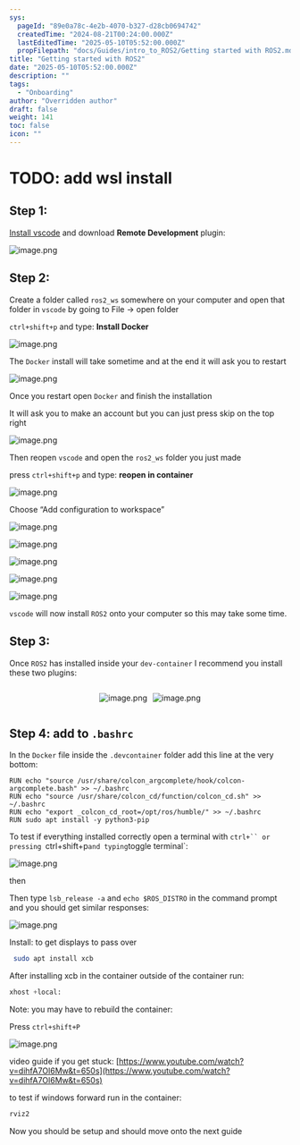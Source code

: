```yaml
---
sys:
  pageId: "89e0a78c-4e2b-4070-b327-d28cb0694742"
  createdTime: "2024-08-21T00:24:00.000Z"
  lastEditedTime: "2025-05-10T05:52:00.000Z"
  propFilepath: "docs/Guides/intro_to_ROS2/Getting started with ROS2.md"
title: "Getting started with ROS2"
date: "2025-05-10T05:52:00.000Z"
description: ""
tags:
  - "Onboarding"
author: "Overridden author"
draft: false
weight: 141
toc: false
icon: ""
---
```


# TODO: add wsl install

## Step 1:

[Install vscode](https://code.visualstudio.com/download) and download **Remote Development** plugin:

![image.png](https://prod-files-secure.s3.us-west-2.amazonaws.com/d518164a-d88e-44d1-a4ee-3adb3bd8bce0/efb52993-1881-4a40-b95e-6f020334f022/image.png?X-Amz-Algorithm=AWS4-HMAC-SHA256&X-Amz-Content-Sha256=UNSIGNED-PAYLOAD&X-Amz-Credential=ASIAZI2LB4666TQKQBBG%2F20250609%2Fus-west-2%2Fs3%2Faws4_request&X-Amz-Date=20250609T051104Z&X-Amz-Expires=3600&X-Amz-Security-Token=IQoJb3JpZ2luX2VjEML%2F%2F%2F%2F%2F%2F%2F%2F%2F%2FwEaCXVzLXdlc3QtMiJHMEUCIG6UGiDCSZI8I8wxO5mFiEPNp0fqvs3NcnKpAAdQ6DqeAiEAzi8WjICsF2dtA2Rgdj7%2F9tUCrwzwsD3SZ%2B0%2B0AHeMc4qiAQImv%2F%2F%2F%2F%2F%2F%2F%2F%2F%2FARAAGgw2Mzc0MjMxODM4MDUiDCkzs6vya%2BNclHSM1SrcA9cUasZ%2BLmMQ4DyNoGI6Poqf1xDqMSircJ4yUbyWTIumEEeXAY8QdVXFEu0lSL20Fw5pNwRB%2B2uix%2FgsZ15IhXEoE%2F678XwtT%2BuD1Ep9VVtH5jVl4RXYBMY%2BxSC8n5tpN7BF9RGcBWOfWtk%2FFDsUyy39aUuY98tWtkbOiR8iNJOGnfQZyrxv%2F5m4jeq0uUs0X5cLK03InGIygB9i2vgwUtybOPiPquaCQjhx8fto%2BPgZ8NVEfvAILE2y%2FSrzKXxs6E9x8ldcvNu3Q3svhbzhfolbT6KR8WX%2F8XEgjRV1XS2M9rz%2B4sCnjgpbLImmDGJGClVsAq6lL9JxH6LIE1mACJIJQSdpvsEc43sXUmqEPjpBQsH9hbScJQu2ilME7PR1WlSWaAiWkZlvUImmhB5xeGcHilUv3knFk9NLnw2Sg1zbk4py%2BXRdI8nNloYGtdLe6Vsi4QRg1bvb4vdsScddp1dVco0gzlr7qmWVAxSZ9mQeQhSZ%2FvV%2BKXXV8ah8K5iryUm8BvfdZhhIiSEmot9Sf7wiNoRp7XPeN9QEATSizhm0At0hpbtUSF6cIUzIH4XyJekkimGXboKbcw9Keqg5TK7gkE5BcqzWsVu48CgLB01HECfrTOwT2vz0eYHHMJ%2FumMIGOqUB2F2lfs90DkkBdlIZVDD9ZZcU%2BnPBiwvdXZKIE3ULKB%2Ba6j5Tw4Gvxs%2FKkCjj8A%2F%2FLj0FCSX5ilgcUOJ09tAfxuLKZD2HW2brAaN6TF5fF20RE3ltz65FDk8b3UXx5vjN4tWIgQHNnQbu7Ut4%2FPP3sa4N31ugcVYKgX7JesxyE1Io7mv7dHAo6%2F6oQSG3T926KdUM12mhYOTEReUXiPcKuUzK7y9X&X-Amz-Signature=e11bd2adbb9795c7fd8425027f85bdf0317caf49b67616a05fd6bc30b95d39f6&X-Amz-SignedHeaders=host&x-id=GetObject)

## Step 2:

Create a folder called `ros2_ws` somewhere on your computer and open that folder in `vscode` by going to File → open folder 

`ctrl+shift+p` and type: **Install Docker**

![image.png](https://prod-files-secure.s3.us-west-2.amazonaws.com/d518164a-d88e-44d1-a4ee-3adb3bd8bce0/2269dc0e-1cd5-47ff-bceb-c04ad9b2eab0/image.png?X-Amz-Algorithm=AWS4-HMAC-SHA256&X-Amz-Content-Sha256=UNSIGNED-PAYLOAD&X-Amz-Credential=ASIAZI2LB4666TQKQBBG%2F20250609%2Fus-west-2%2Fs3%2Faws4_request&X-Amz-Date=20250609T051104Z&X-Amz-Expires=3600&X-Amz-Security-Token=IQoJb3JpZ2luX2VjEML%2F%2F%2F%2F%2F%2F%2F%2F%2F%2FwEaCXVzLXdlc3QtMiJHMEUCIG6UGiDCSZI8I8wxO5mFiEPNp0fqvs3NcnKpAAdQ6DqeAiEAzi8WjICsF2dtA2Rgdj7%2F9tUCrwzwsD3SZ%2B0%2B0AHeMc4qiAQImv%2F%2F%2F%2F%2F%2F%2F%2F%2F%2FARAAGgw2Mzc0MjMxODM4MDUiDCkzs6vya%2BNclHSM1SrcA9cUasZ%2BLmMQ4DyNoGI6Poqf1xDqMSircJ4yUbyWTIumEEeXAY8QdVXFEu0lSL20Fw5pNwRB%2B2uix%2FgsZ15IhXEoE%2F678XwtT%2BuD1Ep9VVtH5jVl4RXYBMY%2BxSC8n5tpN7BF9RGcBWOfWtk%2FFDsUyy39aUuY98tWtkbOiR8iNJOGnfQZyrxv%2F5m4jeq0uUs0X5cLK03InGIygB9i2vgwUtybOPiPquaCQjhx8fto%2BPgZ8NVEfvAILE2y%2FSrzKXxs6E9x8ldcvNu3Q3svhbzhfolbT6KR8WX%2F8XEgjRV1XS2M9rz%2B4sCnjgpbLImmDGJGClVsAq6lL9JxH6LIE1mACJIJQSdpvsEc43sXUmqEPjpBQsH9hbScJQu2ilME7PR1WlSWaAiWkZlvUImmhB5xeGcHilUv3knFk9NLnw2Sg1zbk4py%2BXRdI8nNloYGtdLe6Vsi4QRg1bvb4vdsScddp1dVco0gzlr7qmWVAxSZ9mQeQhSZ%2FvV%2BKXXV8ah8K5iryUm8BvfdZhhIiSEmot9Sf7wiNoRp7XPeN9QEATSizhm0At0hpbtUSF6cIUzIH4XyJekkimGXboKbcw9Keqg5TK7gkE5BcqzWsVu48CgLB01HECfrTOwT2vz0eYHHMJ%2FumMIGOqUB2F2lfs90DkkBdlIZVDD9ZZcU%2BnPBiwvdXZKIE3ULKB%2Ba6j5Tw4Gvxs%2FKkCjj8A%2F%2FLj0FCSX5ilgcUOJ09tAfxuLKZD2HW2brAaN6TF5fF20RE3ltz65FDk8b3UXx5vjN4tWIgQHNnQbu7Ut4%2FPP3sa4N31ugcVYKgX7JesxyE1Io7mv7dHAo6%2F6oQSG3T926KdUM12mhYOTEReUXiPcKuUzK7y9X&X-Amz-Signature=d5ebb7a5647e779fd49712dfa6733cb00e137c6c97688b88510154ad60a42da8&X-Amz-SignedHeaders=host&x-id=GetObject)

The `Docker` install will take sometime and at the end it will ask you to restart

![image.png](https://prod-files-secure.s3.us-west-2.amazonaws.com/d518164a-d88e-44d1-a4ee-3adb3bd8bce0/ed233f78-be33-4b1f-b89c-9c346c0e961e/image.png?X-Amz-Algorithm=AWS4-HMAC-SHA256&X-Amz-Content-Sha256=UNSIGNED-PAYLOAD&X-Amz-Credential=ASIAZI2LB4666TQKQBBG%2F20250609%2Fus-west-2%2Fs3%2Faws4_request&X-Amz-Date=20250609T051104Z&X-Amz-Expires=3600&X-Amz-Security-Token=IQoJb3JpZ2luX2VjEML%2F%2F%2F%2F%2F%2F%2F%2F%2F%2FwEaCXVzLXdlc3QtMiJHMEUCIG6UGiDCSZI8I8wxO5mFiEPNp0fqvs3NcnKpAAdQ6DqeAiEAzi8WjICsF2dtA2Rgdj7%2F9tUCrwzwsD3SZ%2B0%2B0AHeMc4qiAQImv%2F%2F%2F%2F%2F%2F%2F%2F%2F%2FARAAGgw2Mzc0MjMxODM4MDUiDCkzs6vya%2BNclHSM1SrcA9cUasZ%2BLmMQ4DyNoGI6Poqf1xDqMSircJ4yUbyWTIumEEeXAY8QdVXFEu0lSL20Fw5pNwRB%2B2uix%2FgsZ15IhXEoE%2F678XwtT%2BuD1Ep9VVtH5jVl4RXYBMY%2BxSC8n5tpN7BF9RGcBWOfWtk%2FFDsUyy39aUuY98tWtkbOiR8iNJOGnfQZyrxv%2F5m4jeq0uUs0X5cLK03InGIygB9i2vgwUtybOPiPquaCQjhx8fto%2BPgZ8NVEfvAILE2y%2FSrzKXxs6E9x8ldcvNu3Q3svhbzhfolbT6KR8WX%2F8XEgjRV1XS2M9rz%2B4sCnjgpbLImmDGJGClVsAq6lL9JxH6LIE1mACJIJQSdpvsEc43sXUmqEPjpBQsH9hbScJQu2ilME7PR1WlSWaAiWkZlvUImmhB5xeGcHilUv3knFk9NLnw2Sg1zbk4py%2BXRdI8nNloYGtdLe6Vsi4QRg1bvb4vdsScddp1dVco0gzlr7qmWVAxSZ9mQeQhSZ%2FvV%2BKXXV8ah8K5iryUm8BvfdZhhIiSEmot9Sf7wiNoRp7XPeN9QEATSizhm0At0hpbtUSF6cIUzIH4XyJekkimGXboKbcw9Keqg5TK7gkE5BcqzWsVu48CgLB01HECfrTOwT2vz0eYHHMJ%2FumMIGOqUB2F2lfs90DkkBdlIZVDD9ZZcU%2BnPBiwvdXZKIE3ULKB%2Ba6j5Tw4Gvxs%2FKkCjj8A%2F%2FLj0FCSX5ilgcUOJ09tAfxuLKZD2HW2brAaN6TF5fF20RE3ltz65FDk8b3UXx5vjN4tWIgQHNnQbu7Ut4%2FPP3sa4N31ugcVYKgX7JesxyE1Io7mv7dHAo6%2F6oQSG3T926KdUM12mhYOTEReUXiPcKuUzK7y9X&X-Amz-Signature=9dad5cf0fcd35bba2bb5f2a531dda744d5597dcd57442bf9d9400cf84371fcb2&X-Amz-SignedHeaders=host&x-id=GetObject)

Once you restart open `Docker` and finish the installation

It will ask you to make an account but you can just press skip on the top right

![image.png](https://prod-files-secure.s3.us-west-2.amazonaws.com/d518164a-d88e-44d1-a4ee-3adb3bd8bce0/21010ad9-1659-4fd9-9f59-9932a09b2a3d/image.png?X-Amz-Algorithm=AWS4-HMAC-SHA256&X-Amz-Content-Sha256=UNSIGNED-PAYLOAD&X-Amz-Credential=ASIAZI2LB4666TQKQBBG%2F20250609%2Fus-west-2%2Fs3%2Faws4_request&X-Amz-Date=20250609T051104Z&X-Amz-Expires=3600&X-Amz-Security-Token=IQoJb3JpZ2luX2VjEML%2F%2F%2F%2F%2F%2F%2F%2F%2F%2FwEaCXVzLXdlc3QtMiJHMEUCIG6UGiDCSZI8I8wxO5mFiEPNp0fqvs3NcnKpAAdQ6DqeAiEAzi8WjICsF2dtA2Rgdj7%2F9tUCrwzwsD3SZ%2B0%2B0AHeMc4qiAQImv%2F%2F%2F%2F%2F%2F%2F%2F%2F%2FARAAGgw2Mzc0MjMxODM4MDUiDCkzs6vya%2BNclHSM1SrcA9cUasZ%2BLmMQ4DyNoGI6Poqf1xDqMSircJ4yUbyWTIumEEeXAY8QdVXFEu0lSL20Fw5pNwRB%2B2uix%2FgsZ15IhXEoE%2F678XwtT%2BuD1Ep9VVtH5jVl4RXYBMY%2BxSC8n5tpN7BF9RGcBWOfWtk%2FFDsUyy39aUuY98tWtkbOiR8iNJOGnfQZyrxv%2F5m4jeq0uUs0X5cLK03InGIygB9i2vgwUtybOPiPquaCQjhx8fto%2BPgZ8NVEfvAILE2y%2FSrzKXxs6E9x8ldcvNu3Q3svhbzhfolbT6KR8WX%2F8XEgjRV1XS2M9rz%2B4sCnjgpbLImmDGJGClVsAq6lL9JxH6LIE1mACJIJQSdpvsEc43sXUmqEPjpBQsH9hbScJQu2ilME7PR1WlSWaAiWkZlvUImmhB5xeGcHilUv3knFk9NLnw2Sg1zbk4py%2BXRdI8nNloYGtdLe6Vsi4QRg1bvb4vdsScddp1dVco0gzlr7qmWVAxSZ9mQeQhSZ%2FvV%2BKXXV8ah8K5iryUm8BvfdZhhIiSEmot9Sf7wiNoRp7XPeN9QEATSizhm0At0hpbtUSF6cIUzIH4XyJekkimGXboKbcw9Keqg5TK7gkE5BcqzWsVu48CgLB01HECfrTOwT2vz0eYHHMJ%2FumMIGOqUB2F2lfs90DkkBdlIZVDD9ZZcU%2BnPBiwvdXZKIE3ULKB%2Ba6j5Tw4Gvxs%2FKkCjj8A%2F%2FLj0FCSX5ilgcUOJ09tAfxuLKZD2HW2brAaN6TF5fF20RE3ltz65FDk8b3UXx5vjN4tWIgQHNnQbu7Ut4%2FPP3sa4N31ugcVYKgX7JesxyE1Io7mv7dHAo6%2F6oQSG3T926KdUM12mhYOTEReUXiPcKuUzK7y9X&X-Amz-Signature=14c62a1a345552abb8c4f9864f077f35eae383ea42bd1bd3f7bdf37caef91675&X-Amz-SignedHeaders=host&x-id=GetObject)

Then reopen `vscode` and open the `ros2_ws` folder you just made

press `ctrl+shift+p` and type: **reopen in container**

![image.png](https://prod-files-secure.s3.us-west-2.amazonaws.com/d518164a-d88e-44d1-a4ee-3adb3bd8bce0/4e93b8c2-41ad-488c-8095-c74205196118/image.png?X-Amz-Algorithm=AWS4-HMAC-SHA256&X-Amz-Content-Sha256=UNSIGNED-PAYLOAD&X-Amz-Credential=ASIAZI2LB4666TQKQBBG%2F20250609%2Fus-west-2%2Fs3%2Faws4_request&X-Amz-Date=20250609T051104Z&X-Amz-Expires=3600&X-Amz-Security-Token=IQoJb3JpZ2luX2VjEML%2F%2F%2F%2F%2F%2F%2F%2F%2F%2FwEaCXVzLXdlc3QtMiJHMEUCIG6UGiDCSZI8I8wxO5mFiEPNp0fqvs3NcnKpAAdQ6DqeAiEAzi8WjICsF2dtA2Rgdj7%2F9tUCrwzwsD3SZ%2B0%2B0AHeMc4qiAQImv%2F%2F%2F%2F%2F%2F%2F%2F%2F%2FARAAGgw2Mzc0MjMxODM4MDUiDCkzs6vya%2BNclHSM1SrcA9cUasZ%2BLmMQ4DyNoGI6Poqf1xDqMSircJ4yUbyWTIumEEeXAY8QdVXFEu0lSL20Fw5pNwRB%2B2uix%2FgsZ15IhXEoE%2F678XwtT%2BuD1Ep9VVtH5jVl4RXYBMY%2BxSC8n5tpN7BF9RGcBWOfWtk%2FFDsUyy39aUuY98tWtkbOiR8iNJOGnfQZyrxv%2F5m4jeq0uUs0X5cLK03InGIygB9i2vgwUtybOPiPquaCQjhx8fto%2BPgZ8NVEfvAILE2y%2FSrzKXxs6E9x8ldcvNu3Q3svhbzhfolbT6KR8WX%2F8XEgjRV1XS2M9rz%2B4sCnjgpbLImmDGJGClVsAq6lL9JxH6LIE1mACJIJQSdpvsEc43sXUmqEPjpBQsH9hbScJQu2ilME7PR1WlSWaAiWkZlvUImmhB5xeGcHilUv3knFk9NLnw2Sg1zbk4py%2BXRdI8nNloYGtdLe6Vsi4QRg1bvb4vdsScddp1dVco0gzlr7qmWVAxSZ9mQeQhSZ%2FvV%2BKXXV8ah8K5iryUm8BvfdZhhIiSEmot9Sf7wiNoRp7XPeN9QEATSizhm0At0hpbtUSF6cIUzIH4XyJekkimGXboKbcw9Keqg5TK7gkE5BcqzWsVu48CgLB01HECfrTOwT2vz0eYHHMJ%2FumMIGOqUB2F2lfs90DkkBdlIZVDD9ZZcU%2BnPBiwvdXZKIE3ULKB%2Ba6j5Tw4Gvxs%2FKkCjj8A%2F%2FLj0FCSX5ilgcUOJ09tAfxuLKZD2HW2brAaN6TF5fF20RE3ltz65FDk8b3UXx5vjN4tWIgQHNnQbu7Ut4%2FPP3sa4N31ugcVYKgX7JesxyE1Io7mv7dHAo6%2F6oQSG3T926KdUM12mhYOTEReUXiPcKuUzK7y9X&X-Amz-Signature=2fd9eef5b34051fc9e1518beb3a46df1a1cb8f4912572cae9fb345e8d5c1f4b5&X-Amz-SignedHeaders=host&x-id=GetObject)

Choose “Add configuration to workspace”

![image.png](https://prod-files-secure.s3.us-west-2.amazonaws.com/d518164a-d88e-44d1-a4ee-3adb3bd8bce0/9560b282-5060-4989-ba37-97e7b2c22476/image.png?X-Amz-Algorithm=AWS4-HMAC-SHA256&X-Amz-Content-Sha256=UNSIGNED-PAYLOAD&X-Amz-Credential=ASIAZI2LB4666TQKQBBG%2F20250609%2Fus-west-2%2Fs3%2Faws4_request&X-Amz-Date=20250609T051104Z&X-Amz-Expires=3600&X-Amz-Security-Token=IQoJb3JpZ2luX2VjEML%2F%2F%2F%2F%2F%2F%2F%2F%2F%2FwEaCXVzLXdlc3QtMiJHMEUCIG6UGiDCSZI8I8wxO5mFiEPNp0fqvs3NcnKpAAdQ6DqeAiEAzi8WjICsF2dtA2Rgdj7%2F9tUCrwzwsD3SZ%2B0%2B0AHeMc4qiAQImv%2F%2F%2F%2F%2F%2F%2F%2F%2F%2FARAAGgw2Mzc0MjMxODM4MDUiDCkzs6vya%2BNclHSM1SrcA9cUasZ%2BLmMQ4DyNoGI6Poqf1xDqMSircJ4yUbyWTIumEEeXAY8QdVXFEu0lSL20Fw5pNwRB%2B2uix%2FgsZ15IhXEoE%2F678XwtT%2BuD1Ep9VVtH5jVl4RXYBMY%2BxSC8n5tpN7BF9RGcBWOfWtk%2FFDsUyy39aUuY98tWtkbOiR8iNJOGnfQZyrxv%2F5m4jeq0uUs0X5cLK03InGIygB9i2vgwUtybOPiPquaCQjhx8fto%2BPgZ8NVEfvAILE2y%2FSrzKXxs6E9x8ldcvNu3Q3svhbzhfolbT6KR8WX%2F8XEgjRV1XS2M9rz%2B4sCnjgpbLImmDGJGClVsAq6lL9JxH6LIE1mACJIJQSdpvsEc43sXUmqEPjpBQsH9hbScJQu2ilME7PR1WlSWaAiWkZlvUImmhB5xeGcHilUv3knFk9NLnw2Sg1zbk4py%2BXRdI8nNloYGtdLe6Vsi4QRg1bvb4vdsScddp1dVco0gzlr7qmWVAxSZ9mQeQhSZ%2FvV%2BKXXV8ah8K5iryUm8BvfdZhhIiSEmot9Sf7wiNoRp7XPeN9QEATSizhm0At0hpbtUSF6cIUzIH4XyJekkimGXboKbcw9Keqg5TK7gkE5BcqzWsVu48CgLB01HECfrTOwT2vz0eYHHMJ%2FumMIGOqUB2F2lfs90DkkBdlIZVDD9ZZcU%2BnPBiwvdXZKIE3ULKB%2Ba6j5Tw4Gvxs%2FKkCjj8A%2F%2FLj0FCSX5ilgcUOJ09tAfxuLKZD2HW2brAaN6TF5fF20RE3ltz65FDk8b3UXx5vjN4tWIgQHNnQbu7Ut4%2FPP3sa4N31ugcVYKgX7JesxyE1Io7mv7dHAo6%2F6oQSG3T926KdUM12mhYOTEReUXiPcKuUzK7y9X&X-Amz-Signature=13db8b18e6963f19b697de792195f606c28d446e8168368ca971656822ae485c&X-Amz-SignedHeaders=host&x-id=GetObject)

![image.png](https://prod-files-secure.s3.us-west-2.amazonaws.com/d518164a-d88e-44d1-a4ee-3adb3bd8bce0/2ee63f81-886b-48e8-a553-dc6e5eac99e4/image.png?X-Amz-Algorithm=AWS4-HMAC-SHA256&X-Amz-Content-Sha256=UNSIGNED-PAYLOAD&X-Amz-Credential=ASIAZI2LB4666TQKQBBG%2F20250609%2Fus-west-2%2Fs3%2Faws4_request&X-Amz-Date=20250609T051104Z&X-Amz-Expires=3600&X-Amz-Security-Token=IQoJb3JpZ2luX2VjEML%2F%2F%2F%2F%2F%2F%2F%2F%2F%2FwEaCXVzLXdlc3QtMiJHMEUCIG6UGiDCSZI8I8wxO5mFiEPNp0fqvs3NcnKpAAdQ6DqeAiEAzi8WjICsF2dtA2Rgdj7%2F9tUCrwzwsD3SZ%2B0%2B0AHeMc4qiAQImv%2F%2F%2F%2F%2F%2F%2F%2F%2F%2FARAAGgw2Mzc0MjMxODM4MDUiDCkzs6vya%2BNclHSM1SrcA9cUasZ%2BLmMQ4DyNoGI6Poqf1xDqMSircJ4yUbyWTIumEEeXAY8QdVXFEu0lSL20Fw5pNwRB%2B2uix%2FgsZ15IhXEoE%2F678XwtT%2BuD1Ep9VVtH5jVl4RXYBMY%2BxSC8n5tpN7BF9RGcBWOfWtk%2FFDsUyy39aUuY98tWtkbOiR8iNJOGnfQZyrxv%2F5m4jeq0uUs0X5cLK03InGIygB9i2vgwUtybOPiPquaCQjhx8fto%2BPgZ8NVEfvAILE2y%2FSrzKXxs6E9x8ldcvNu3Q3svhbzhfolbT6KR8WX%2F8XEgjRV1XS2M9rz%2B4sCnjgpbLImmDGJGClVsAq6lL9JxH6LIE1mACJIJQSdpvsEc43sXUmqEPjpBQsH9hbScJQu2ilME7PR1WlSWaAiWkZlvUImmhB5xeGcHilUv3knFk9NLnw2Sg1zbk4py%2BXRdI8nNloYGtdLe6Vsi4QRg1bvb4vdsScddp1dVco0gzlr7qmWVAxSZ9mQeQhSZ%2FvV%2BKXXV8ah8K5iryUm8BvfdZhhIiSEmot9Sf7wiNoRp7XPeN9QEATSizhm0At0hpbtUSF6cIUzIH4XyJekkimGXboKbcw9Keqg5TK7gkE5BcqzWsVu48CgLB01HECfrTOwT2vz0eYHHMJ%2FumMIGOqUB2F2lfs90DkkBdlIZVDD9ZZcU%2BnPBiwvdXZKIE3ULKB%2Ba6j5Tw4Gvxs%2FKkCjj8A%2F%2FLj0FCSX5ilgcUOJ09tAfxuLKZD2HW2brAaN6TF5fF20RE3ltz65FDk8b3UXx5vjN4tWIgQHNnQbu7Ut4%2FPP3sa4N31ugcVYKgX7JesxyE1Io7mv7dHAo6%2F6oQSG3T926KdUM12mhYOTEReUXiPcKuUzK7y9X&X-Amz-Signature=babf458ca1c9d1557c9c535a5156efbdf6fe391853455c91db06d8c07f7ecb55&X-Amz-SignedHeaders=host&x-id=GetObject)

![image.png](https://prod-files-secure.s3.us-west-2.amazonaws.com/d518164a-d88e-44d1-a4ee-3adb3bd8bce0/ae1580b2-b048-407e-aed9-b584224a7a04/image.png?X-Amz-Algorithm=AWS4-HMAC-SHA256&X-Amz-Content-Sha256=UNSIGNED-PAYLOAD&X-Amz-Credential=ASIAZI2LB4666TQKQBBG%2F20250609%2Fus-west-2%2Fs3%2Faws4_request&X-Amz-Date=20250609T051104Z&X-Amz-Expires=3600&X-Amz-Security-Token=IQoJb3JpZ2luX2VjEML%2F%2F%2F%2F%2F%2F%2F%2F%2F%2FwEaCXVzLXdlc3QtMiJHMEUCIG6UGiDCSZI8I8wxO5mFiEPNp0fqvs3NcnKpAAdQ6DqeAiEAzi8WjICsF2dtA2Rgdj7%2F9tUCrwzwsD3SZ%2B0%2B0AHeMc4qiAQImv%2F%2F%2F%2F%2F%2F%2F%2F%2F%2FARAAGgw2Mzc0MjMxODM4MDUiDCkzs6vya%2BNclHSM1SrcA9cUasZ%2BLmMQ4DyNoGI6Poqf1xDqMSircJ4yUbyWTIumEEeXAY8QdVXFEu0lSL20Fw5pNwRB%2B2uix%2FgsZ15IhXEoE%2F678XwtT%2BuD1Ep9VVtH5jVl4RXYBMY%2BxSC8n5tpN7BF9RGcBWOfWtk%2FFDsUyy39aUuY98tWtkbOiR8iNJOGnfQZyrxv%2F5m4jeq0uUs0X5cLK03InGIygB9i2vgwUtybOPiPquaCQjhx8fto%2BPgZ8NVEfvAILE2y%2FSrzKXxs6E9x8ldcvNu3Q3svhbzhfolbT6KR8WX%2F8XEgjRV1XS2M9rz%2B4sCnjgpbLImmDGJGClVsAq6lL9JxH6LIE1mACJIJQSdpvsEc43sXUmqEPjpBQsH9hbScJQu2ilME7PR1WlSWaAiWkZlvUImmhB5xeGcHilUv3knFk9NLnw2Sg1zbk4py%2BXRdI8nNloYGtdLe6Vsi4QRg1bvb4vdsScddp1dVco0gzlr7qmWVAxSZ9mQeQhSZ%2FvV%2BKXXV8ah8K5iryUm8BvfdZhhIiSEmot9Sf7wiNoRp7XPeN9QEATSizhm0At0hpbtUSF6cIUzIH4XyJekkimGXboKbcw9Keqg5TK7gkE5BcqzWsVu48CgLB01HECfrTOwT2vz0eYHHMJ%2FumMIGOqUB2F2lfs90DkkBdlIZVDD9ZZcU%2BnPBiwvdXZKIE3ULKB%2Ba6j5Tw4Gvxs%2FKkCjj8A%2F%2FLj0FCSX5ilgcUOJ09tAfxuLKZD2HW2brAaN6TF5fF20RE3ltz65FDk8b3UXx5vjN4tWIgQHNnQbu7Ut4%2FPP3sa4N31ugcVYKgX7JesxyE1Io7mv7dHAo6%2F6oQSG3T926KdUM12mhYOTEReUXiPcKuUzK7y9X&X-Amz-Signature=b20811989d374c848c93712d872cda2cbcc922fd65a8b5be2dd9843ed23cdb36&X-Amz-SignedHeaders=host&x-id=GetObject)

![image.png](https://prod-files-secure.s3.us-west-2.amazonaws.com/d518164a-d88e-44d1-a4ee-3adb3bd8bce0/53255b28-f75e-430f-b9e3-c0ac8577e42b/image.png?X-Amz-Algorithm=AWS4-HMAC-SHA256&X-Amz-Content-Sha256=UNSIGNED-PAYLOAD&X-Amz-Credential=ASIAZI2LB4666TQKQBBG%2F20250609%2Fus-west-2%2Fs3%2Faws4_request&X-Amz-Date=20250609T051104Z&X-Amz-Expires=3600&X-Amz-Security-Token=IQoJb3JpZ2luX2VjEML%2F%2F%2F%2F%2F%2F%2F%2F%2F%2FwEaCXVzLXdlc3QtMiJHMEUCIG6UGiDCSZI8I8wxO5mFiEPNp0fqvs3NcnKpAAdQ6DqeAiEAzi8WjICsF2dtA2Rgdj7%2F9tUCrwzwsD3SZ%2B0%2B0AHeMc4qiAQImv%2F%2F%2F%2F%2F%2F%2F%2F%2F%2FARAAGgw2Mzc0MjMxODM4MDUiDCkzs6vya%2BNclHSM1SrcA9cUasZ%2BLmMQ4DyNoGI6Poqf1xDqMSircJ4yUbyWTIumEEeXAY8QdVXFEu0lSL20Fw5pNwRB%2B2uix%2FgsZ15IhXEoE%2F678XwtT%2BuD1Ep9VVtH5jVl4RXYBMY%2BxSC8n5tpN7BF9RGcBWOfWtk%2FFDsUyy39aUuY98tWtkbOiR8iNJOGnfQZyrxv%2F5m4jeq0uUs0X5cLK03InGIygB9i2vgwUtybOPiPquaCQjhx8fto%2BPgZ8NVEfvAILE2y%2FSrzKXxs6E9x8ldcvNu3Q3svhbzhfolbT6KR8WX%2F8XEgjRV1XS2M9rz%2B4sCnjgpbLImmDGJGClVsAq6lL9JxH6LIE1mACJIJQSdpvsEc43sXUmqEPjpBQsH9hbScJQu2ilME7PR1WlSWaAiWkZlvUImmhB5xeGcHilUv3knFk9NLnw2Sg1zbk4py%2BXRdI8nNloYGtdLe6Vsi4QRg1bvb4vdsScddp1dVco0gzlr7qmWVAxSZ9mQeQhSZ%2FvV%2BKXXV8ah8K5iryUm8BvfdZhhIiSEmot9Sf7wiNoRp7XPeN9QEATSizhm0At0hpbtUSF6cIUzIH4XyJekkimGXboKbcw9Keqg5TK7gkE5BcqzWsVu48CgLB01HECfrTOwT2vz0eYHHMJ%2FumMIGOqUB2F2lfs90DkkBdlIZVDD9ZZcU%2BnPBiwvdXZKIE3ULKB%2Ba6j5Tw4Gvxs%2FKkCjj8A%2F%2FLj0FCSX5ilgcUOJ09tAfxuLKZD2HW2brAaN6TF5fF20RE3ltz65FDk8b3UXx5vjN4tWIgQHNnQbu7Ut4%2FPP3sa4N31ugcVYKgX7JesxyE1Io7mv7dHAo6%2F6oQSG3T926KdUM12mhYOTEReUXiPcKuUzK7y9X&X-Amz-Signature=12c18a90d9816158a082d36d7102cffa8fd7b5e5355e68a55d109ce3765df03f&X-Amz-SignedHeaders=host&x-id=GetObject)

![image.png](https://prod-files-secure.s3.us-west-2.amazonaws.com/d518164a-d88e-44d1-a4ee-3adb3bd8bce0/7c562767-5af9-4ffb-97d1-327bcdf4ee00/image.png?X-Amz-Algorithm=AWS4-HMAC-SHA256&X-Amz-Content-Sha256=UNSIGNED-PAYLOAD&X-Amz-Credential=ASIAZI2LB4666TQKQBBG%2F20250609%2Fus-west-2%2Fs3%2Faws4_request&X-Amz-Date=20250609T051104Z&X-Amz-Expires=3600&X-Amz-Security-Token=IQoJb3JpZ2luX2VjEML%2F%2F%2F%2F%2F%2F%2F%2F%2F%2FwEaCXVzLXdlc3QtMiJHMEUCIG6UGiDCSZI8I8wxO5mFiEPNp0fqvs3NcnKpAAdQ6DqeAiEAzi8WjICsF2dtA2Rgdj7%2F9tUCrwzwsD3SZ%2B0%2B0AHeMc4qiAQImv%2F%2F%2F%2F%2F%2F%2F%2F%2F%2FARAAGgw2Mzc0MjMxODM4MDUiDCkzs6vya%2BNclHSM1SrcA9cUasZ%2BLmMQ4DyNoGI6Poqf1xDqMSircJ4yUbyWTIumEEeXAY8QdVXFEu0lSL20Fw5pNwRB%2B2uix%2FgsZ15IhXEoE%2F678XwtT%2BuD1Ep9VVtH5jVl4RXYBMY%2BxSC8n5tpN7BF9RGcBWOfWtk%2FFDsUyy39aUuY98tWtkbOiR8iNJOGnfQZyrxv%2F5m4jeq0uUs0X5cLK03InGIygB9i2vgwUtybOPiPquaCQjhx8fto%2BPgZ8NVEfvAILE2y%2FSrzKXxs6E9x8ldcvNu3Q3svhbzhfolbT6KR8WX%2F8XEgjRV1XS2M9rz%2B4sCnjgpbLImmDGJGClVsAq6lL9JxH6LIE1mACJIJQSdpvsEc43sXUmqEPjpBQsH9hbScJQu2ilME7PR1WlSWaAiWkZlvUImmhB5xeGcHilUv3knFk9NLnw2Sg1zbk4py%2BXRdI8nNloYGtdLe6Vsi4QRg1bvb4vdsScddp1dVco0gzlr7qmWVAxSZ9mQeQhSZ%2FvV%2BKXXV8ah8K5iryUm8BvfdZhhIiSEmot9Sf7wiNoRp7XPeN9QEATSizhm0At0hpbtUSF6cIUzIH4XyJekkimGXboKbcw9Keqg5TK7gkE5BcqzWsVu48CgLB01HECfrTOwT2vz0eYHHMJ%2FumMIGOqUB2F2lfs90DkkBdlIZVDD9ZZcU%2BnPBiwvdXZKIE3ULKB%2Ba6j5Tw4Gvxs%2FKkCjj8A%2F%2FLj0FCSX5ilgcUOJ09tAfxuLKZD2HW2brAaN6TF5fF20RE3ltz65FDk8b3UXx5vjN4tWIgQHNnQbu7Ut4%2FPP3sa4N31ugcVYKgX7JesxyE1Io7mv7dHAo6%2F6oQSG3T926KdUM12mhYOTEReUXiPcKuUzK7y9X&X-Amz-Signature=82668f19559f3c42d0ef24e7408d76b755566922cefc491913a978004ac782f6&X-Amz-SignedHeaders=host&x-id=GetObject)

`vscode` will now install `ROS2` onto your computer so this may take some time.

## Step 3:

Once `ROS2` has installed inside your `dev-container` I recommend you install these two plugins:

<div style="display: flex;flex-direction: row; column-gap:10px; max-width: 630px;justify-content: center;">
<div>

![image.png](https://prod-files-secure.s3.us-west-2.amazonaws.com/d518164a-d88e-44d1-a4ee-3adb3bd8bce0/3fc3d550-5a54-4ba1-ba6b-faa01cdb7369/image.png?X-Amz-Algorithm=AWS4-HMAC-SHA256&X-Amz-Content-Sha256=UNSIGNED-PAYLOAD&X-Amz-Credential=ASIAZI2LB4667SSQJQAN%2F20250609%2Fus-west-2%2Fs3%2Faws4_request&X-Amz-Date=20250609T051106Z&X-Amz-Expires=3600&X-Amz-Security-Token=IQoJb3JpZ2luX2VjEML%2F%2F%2F%2F%2F%2F%2F%2F%2F%2FwEaCXVzLXdlc3QtMiJGMEQCIHw%2F0%2F%2FNkdADLby5gM%2B%2BAtVKVetWUd%2FhnHBSX86t1cQSAiAteXR1ps%2BjDW2Ti83g47v%2FGG9Tj4%2Fs1K2G05bk73iCoCqIBAia%2F%2F%2F%2F%2F%2F%2F%2F%2F%2F8BEAAaDDYzNzQyMzE4MzgwNSIMm4e%2Bhl5BcN8riNrlKtwD4gJ%2Fi5wdS6o5ztnnxZGu2H%2BTvxKRN7ZyQWJ548XiB7YK2yxChLtONnOZ1RgZEgCwhysMvc1LJPDU9hQESZQOA4xBQYxp%2BGqzHkMCksTGnP2AfMdNd4VCVVJGLc6u6E8ldKwWFdrcu4JPsT9RPejBZ9LEAv2gLbf7mLJnTgfKUDEGAtj9%2FfkxZYqdEwsDTXJMgS4KtAKcA0te%2BD%2Bc0RPLiNUcyRaIOxtHZYn6whKPAHbrL1MAGYpQWni2K%2B6Q6XqL2wqrfnLCcDWSKZTurldzBJOOUzzxD4LKNmZFFthXqgAFNnO4zFD04rsIH268i2Ko3gQOHn1%2FmvcyOYnsEhIrrwJePQRi4yFjiTpN3dMfcKTJrHPlBZKw4NH4M7lNQjCnXj9VQbQgkyCjsvxwiyZ%2BNHrRHqRcX0GVEY7oersIMSDTLk7InKCvTQGMsV4laJIuX%2BnC4GBda6WR5XT2vKZpNy%2FLMmZ4ZhW5te7CDC2MhmUd%2BgN%2Bd0afPiZ%2FTOo8LD2e%2FnhwWycqq9L2fUq3fI3IYhcAwJ36t9san6cLS5C0XsHrGqBNJtGVqOzhlvJ9tg7xIHLzuMpkfjHcZkahMLMz5VUM0W%2F5L5TyBmLaeqEF21AstnOFA9bZ2RNcnrEww%2B6YwgY6pgHlu3H01sh2ix6Lg9gMnZ4wQaxczBjKZfrM4umlNSx0zzaQ3tg3QwfOTwxh9zOPnKLYT%2F3JLz4d%2Blhdq77QX6sgSJisr%2BIt8lytnGvbZ4keeqjEGklO0orBplgiaGPlwOWvDihPhMsAsP3O9RNpWaIFmcFP7af6W5qBoUMDZ0Uz0V3y88he2eqXFv3pa6Lt%2B4jBDZrNnFEFR2vSlADmMiaBO2y82IdX&X-Amz-Signature=807263c5ec26f712adb8205063337468c9831063be40c8df9dfd2fef7b3025bc&X-Amz-SignedHeaders=host&x-id=GetObject)

</div>
<div>

![image.png](https://prod-files-secure.s3.us-west-2.amazonaws.com/d518164a-d88e-44d1-a4ee-3adb3bd8bce0/d994cc66-13c2-4093-a5a3-f84cf4601a82/image.png?X-Amz-Algorithm=AWS4-HMAC-SHA256&X-Amz-Content-Sha256=UNSIGNED-PAYLOAD&X-Amz-Credential=ASIAZI2LB466UTA4YRX4%2F20250609%2Fus-west-2%2Fs3%2Faws4_request&X-Amz-Date=20250609T051106Z&X-Amz-Expires=3600&X-Amz-Security-Token=IQoJb3JpZ2luX2VjEMP%2F%2F%2F%2F%2F%2F%2F%2F%2F%2FwEaCXVzLXdlc3QtMiJHMEUCIGM6dSs%2BeROI8YVbZUHYeI1bvCE6fyJK5vlFI5WJO1aDAiEAjbFD2wm76ug3NDzV6cAM%2FNWwbo3%2BJMrruWyadkwixlYqiAQIm%2F%2F%2F%2F%2F%2F%2F%2F%2F%2F%2FARAAGgw2Mzc0MjMxODM4MDUiDJ88ARDABTRSvqhiDCrcA9wQtkoBpFipFsA0U%2FoRAqdS7kI9XsGNzuL6d0qzAnzPOv8LBU1Waj3E%2FRvrjlD049W93g56zdt1qBnvDUuWCqOxBfpk9p43hpI4gyESZ5i1GEZJA8eSUyTh%2FoTuKP0pX%2Bf5eWYsD6XV3yhq%2BtYfLrC5E7hE%2FsUM2Sl6GMcU08xecMz5s26y9wUt4ASJo35hhkwW%2Blo%2BgmUe6F7%2BsCZVPN8GxFm6OgB2x6oUDVd3wTXyFc9dp7LbDtQL%2FWvHtRGF3NQ%2FQrD4ftWgrtSLVgqxM6fs3TGIc1JQNHlSRRUHyLxm%2FFn%2B8%2Fg9hDknyVQDFtfGstoArW%2BEO1cg0WyUtWjay1RUXAyWgNO7rYtxpfLQnsUgLifPknS2ZilZG5p%2BE%2B7SiF2iUG4EsikTlt0hfWpNkHAWemKmSuM%2Fu9KVWJmkqISnhOp95R%2B2entN6RQ6gPt8gPTLcbyJfYzRV9qcKDWoc%2BonZ8rlGUYCItPNYM3MFNNx6mlCgQNHBP8sX537dZPwJlI19oW6gaa6tFBc4GiJAA2cVAxd%2Fj2rlPm%2FYghVyZGPZuZtdTNHN%2Bfih34TVuo9TmxxmYPbUnMqMGDoI3Y3fJFlMQmCc8khyv%2F9qhbFaaPFMHTpuer9EAwyP80MMLaJmcIGOqUB5FR4L90tf3vmYlE1AzXvKshran8azfH6iETSekVpx29svMU9n3954P3vk6w%2FRYrXMWwlcWnvG687MZF2bbMLzPn3S2zxLo2v4xJzzfQzJY3UZiCIX%2B8Fe34NYw2Xb0sZWZ3QOtdXMSPF0%2BbMXXR8ZXIG%2FT830BQ3AFt%2BceEH78GwMxOJzs0PKeCIfpPTqD6WBun6eVZnw5FiG0ae0heWlSRp8hEz&X-Amz-Signature=5c26d9bc2451d14c11aeb4f692a44f63cf9022863457e0be0d99d2061a8319cd&X-Amz-SignedHeaders=host&x-id=GetObject)

</div>
</div>

## Step 4: add to `.bashrc`

In the `Docker` file inside the `.devcontainer` folder add this line at the very bottom: 

```docker
RUN echo "source /usr/share/colcon_argcomplete/hook/colcon-argcomplete.bash" >> ~/.bashrc
RUN echo "source /usr/share/colcon_cd/function/colcon_cd.sh" >> ~/.bashrc
RUN echo "export _colcon_cd_root=/opt/ros/humble/" >> ~/.bashrc
RUN sudo apt install -y python3-pip 
```

To test if everything installed correctly open a terminal with `ctrl+`` or pressing `ctrl+shift+p` and typing `toggle terminal`:

![image.png](https://prod-files-secure.s3.us-west-2.amazonaws.com/d518164a-d88e-44d1-a4ee-3adb3bd8bce0/6a4943d8-b04e-4c02-9a58-775f3384d1a5/image.png?X-Amz-Algorithm=AWS4-HMAC-SHA256&X-Amz-Content-Sha256=UNSIGNED-PAYLOAD&X-Amz-Credential=ASIAZI2LB4666TQKQBBG%2F20250609%2Fus-west-2%2Fs3%2Faws4_request&X-Amz-Date=20250609T051104Z&X-Amz-Expires=3600&X-Amz-Security-Token=IQoJb3JpZ2luX2VjEML%2F%2F%2F%2F%2F%2F%2F%2F%2F%2FwEaCXVzLXdlc3QtMiJHMEUCIG6UGiDCSZI8I8wxO5mFiEPNp0fqvs3NcnKpAAdQ6DqeAiEAzi8WjICsF2dtA2Rgdj7%2F9tUCrwzwsD3SZ%2B0%2B0AHeMc4qiAQImv%2F%2F%2F%2F%2F%2F%2F%2F%2F%2FARAAGgw2Mzc0MjMxODM4MDUiDCkzs6vya%2BNclHSM1SrcA9cUasZ%2BLmMQ4DyNoGI6Poqf1xDqMSircJ4yUbyWTIumEEeXAY8QdVXFEu0lSL20Fw5pNwRB%2B2uix%2FgsZ15IhXEoE%2F678XwtT%2BuD1Ep9VVtH5jVl4RXYBMY%2BxSC8n5tpN7BF9RGcBWOfWtk%2FFDsUyy39aUuY98tWtkbOiR8iNJOGnfQZyrxv%2F5m4jeq0uUs0X5cLK03InGIygB9i2vgwUtybOPiPquaCQjhx8fto%2BPgZ8NVEfvAILE2y%2FSrzKXxs6E9x8ldcvNu3Q3svhbzhfolbT6KR8WX%2F8XEgjRV1XS2M9rz%2B4sCnjgpbLImmDGJGClVsAq6lL9JxH6LIE1mACJIJQSdpvsEc43sXUmqEPjpBQsH9hbScJQu2ilME7PR1WlSWaAiWkZlvUImmhB5xeGcHilUv3knFk9NLnw2Sg1zbk4py%2BXRdI8nNloYGtdLe6Vsi4QRg1bvb4vdsScddp1dVco0gzlr7qmWVAxSZ9mQeQhSZ%2FvV%2BKXXV8ah8K5iryUm8BvfdZhhIiSEmot9Sf7wiNoRp7XPeN9QEATSizhm0At0hpbtUSF6cIUzIH4XyJekkimGXboKbcw9Keqg5TK7gkE5BcqzWsVu48CgLB01HECfrTOwT2vz0eYHHMJ%2FumMIGOqUB2F2lfs90DkkBdlIZVDD9ZZcU%2BnPBiwvdXZKIE3ULKB%2Ba6j5Tw4Gvxs%2FKkCjj8A%2F%2FLj0FCSX5ilgcUOJ09tAfxuLKZD2HW2brAaN6TF5fF20RE3ltz65FDk8b3UXx5vjN4tWIgQHNnQbu7Ut4%2FPP3sa4N31ugcVYKgX7JesxyE1Io7mv7dHAo6%2F6oQSG3T926KdUM12mhYOTEReUXiPcKuUzK7y9X&X-Amz-Signature=da23723d64a3a9bf2dffb76b419d810240610f76b1e12d095706db352872afd9&X-Amz-SignedHeaders=host&x-id=GetObject)

then 

Then type `lsb_release -a` and `echo $ROS_DISTRO` in the command prompt and you should get similar responses:

![image.png](https://prod-files-secure.s3.us-west-2.amazonaws.com/d518164a-d88e-44d1-a4ee-3adb3bd8bce0/3e635dec-a805-4e85-8b9e-d000e5b71a4e/image.png?X-Amz-Algorithm=AWS4-HMAC-SHA256&X-Amz-Content-Sha256=UNSIGNED-PAYLOAD&X-Amz-Credential=ASIAZI2LB4666TQKQBBG%2F20250609%2Fus-west-2%2Fs3%2Faws4_request&X-Amz-Date=20250609T051104Z&X-Amz-Expires=3600&X-Amz-Security-Token=IQoJb3JpZ2luX2VjEML%2F%2F%2F%2F%2F%2F%2F%2F%2F%2FwEaCXVzLXdlc3QtMiJHMEUCIG6UGiDCSZI8I8wxO5mFiEPNp0fqvs3NcnKpAAdQ6DqeAiEAzi8WjICsF2dtA2Rgdj7%2F9tUCrwzwsD3SZ%2B0%2B0AHeMc4qiAQImv%2F%2F%2F%2F%2F%2F%2F%2F%2F%2FARAAGgw2Mzc0MjMxODM4MDUiDCkzs6vya%2BNclHSM1SrcA9cUasZ%2BLmMQ4DyNoGI6Poqf1xDqMSircJ4yUbyWTIumEEeXAY8QdVXFEu0lSL20Fw5pNwRB%2B2uix%2FgsZ15IhXEoE%2F678XwtT%2BuD1Ep9VVtH5jVl4RXYBMY%2BxSC8n5tpN7BF9RGcBWOfWtk%2FFDsUyy39aUuY98tWtkbOiR8iNJOGnfQZyrxv%2F5m4jeq0uUs0X5cLK03InGIygB9i2vgwUtybOPiPquaCQjhx8fto%2BPgZ8NVEfvAILE2y%2FSrzKXxs6E9x8ldcvNu3Q3svhbzhfolbT6KR8WX%2F8XEgjRV1XS2M9rz%2B4sCnjgpbLImmDGJGClVsAq6lL9JxH6LIE1mACJIJQSdpvsEc43sXUmqEPjpBQsH9hbScJQu2ilME7PR1WlSWaAiWkZlvUImmhB5xeGcHilUv3knFk9NLnw2Sg1zbk4py%2BXRdI8nNloYGtdLe6Vsi4QRg1bvb4vdsScddp1dVco0gzlr7qmWVAxSZ9mQeQhSZ%2FvV%2BKXXV8ah8K5iryUm8BvfdZhhIiSEmot9Sf7wiNoRp7XPeN9QEATSizhm0At0hpbtUSF6cIUzIH4XyJekkimGXboKbcw9Keqg5TK7gkE5BcqzWsVu48CgLB01HECfrTOwT2vz0eYHHMJ%2FumMIGOqUB2F2lfs90DkkBdlIZVDD9ZZcU%2BnPBiwvdXZKIE3ULKB%2Ba6j5Tw4Gvxs%2FKkCjj8A%2F%2FLj0FCSX5ilgcUOJ09tAfxuLKZD2HW2brAaN6TF5fF20RE3ltz65FDk8b3UXx5vjN4tWIgQHNnQbu7Ut4%2FPP3sa4N31ugcVYKgX7JesxyE1Io7mv7dHAo6%2F6oQSG3T926KdUM12mhYOTEReUXiPcKuUzK7y9X&X-Amz-Signature=855e1b0849444fe578528955ee2120115e7fcdc2341503ac771cb37f7eb1bf6c&X-Amz-SignedHeaders=host&x-id=GetObject)

Install:  to get displays to pass over

```bash
 sudo apt install xcb
```

After installing xcb in the container outside of the container run:

```python
xhost +local:
```

Note: you may have to rebuild the container:

Press `ctrl+shift+P`

![image.png](https://prod-files-secure.s3.us-west-2.amazonaws.com/d518164a-d88e-44d1-a4ee-3adb3bd8bce0/6c2be660-2618-4c38-9c26-53554f7a0b7b/image.png?X-Amz-Algorithm=AWS4-HMAC-SHA256&X-Amz-Content-Sha256=UNSIGNED-PAYLOAD&X-Amz-Credential=ASIAZI2LB4666TQKQBBG%2F20250609%2Fus-west-2%2Fs3%2Faws4_request&X-Amz-Date=20250609T051105Z&X-Amz-Expires=3600&X-Amz-Security-Token=IQoJb3JpZ2luX2VjEML%2F%2F%2F%2F%2F%2F%2F%2F%2F%2FwEaCXVzLXdlc3QtMiJHMEUCIG6UGiDCSZI8I8wxO5mFiEPNp0fqvs3NcnKpAAdQ6DqeAiEAzi8WjICsF2dtA2Rgdj7%2F9tUCrwzwsD3SZ%2B0%2B0AHeMc4qiAQImv%2F%2F%2F%2F%2F%2F%2F%2F%2F%2FARAAGgw2Mzc0MjMxODM4MDUiDCkzs6vya%2BNclHSM1SrcA9cUasZ%2BLmMQ4DyNoGI6Poqf1xDqMSircJ4yUbyWTIumEEeXAY8QdVXFEu0lSL20Fw5pNwRB%2B2uix%2FgsZ15IhXEoE%2F678XwtT%2BuD1Ep9VVtH5jVl4RXYBMY%2BxSC8n5tpN7BF9RGcBWOfWtk%2FFDsUyy39aUuY98tWtkbOiR8iNJOGnfQZyrxv%2F5m4jeq0uUs0X5cLK03InGIygB9i2vgwUtybOPiPquaCQjhx8fto%2BPgZ8NVEfvAILE2y%2FSrzKXxs6E9x8ldcvNu3Q3svhbzhfolbT6KR8WX%2F8XEgjRV1XS2M9rz%2B4sCnjgpbLImmDGJGClVsAq6lL9JxH6LIE1mACJIJQSdpvsEc43sXUmqEPjpBQsH9hbScJQu2ilME7PR1WlSWaAiWkZlvUImmhB5xeGcHilUv3knFk9NLnw2Sg1zbk4py%2BXRdI8nNloYGtdLe6Vsi4QRg1bvb4vdsScddp1dVco0gzlr7qmWVAxSZ9mQeQhSZ%2FvV%2BKXXV8ah8K5iryUm8BvfdZhhIiSEmot9Sf7wiNoRp7XPeN9QEATSizhm0At0hpbtUSF6cIUzIH4XyJekkimGXboKbcw9Keqg5TK7gkE5BcqzWsVu48CgLB01HECfrTOwT2vz0eYHHMJ%2FumMIGOqUB2F2lfs90DkkBdlIZVDD9ZZcU%2BnPBiwvdXZKIE3ULKB%2Ba6j5Tw4Gvxs%2FKkCjj8A%2F%2FLj0FCSX5ilgcUOJ09tAfxuLKZD2HW2brAaN6TF5fF20RE3ltz65FDk8b3UXx5vjN4tWIgQHNnQbu7Ut4%2FPP3sa4N31ugcVYKgX7JesxyE1Io7mv7dHAo6%2F6oQSG3T926KdUM12mhYOTEReUXiPcKuUzK7y9X&X-Amz-Signature=9544bdb1238dc8172945962563d8af13b159256b333b00843b7fc32a51146bd5&X-Amz-SignedHeaders=host&x-id=GetObject)

video guide if you get stuck: [https://www.youtube.com/watch?v=dihfA7Ol6Mw&t=650s](https://www.youtube.com/watch?v=dihfA7Ol6Mw&t=650s)

to test if windows forward run in the container:

```bash
rviz2
```

Now you should be setup and should move onto the next guide 
